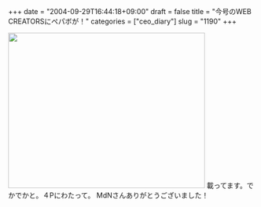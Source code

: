 +++
date = "2004-09-29T16:44:18+09:00"
draft = false
title = "今号のWEB　CREATORSにペパボが！"
categories = ["ceo_diary"]
slug = "1190"
+++

<img src="http://ieiriblog.jugem.jp/?image=4040" width="400" height="317" alt="" class="pict" />
載ってます。でかでかと。４Pにわたって。
MdNさんありがとうございました！
